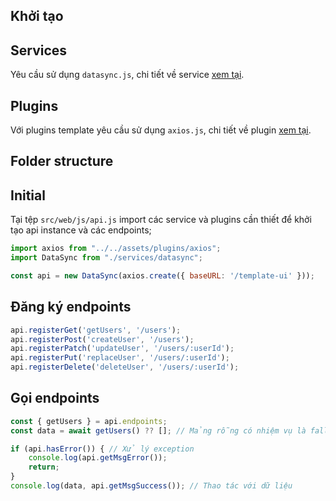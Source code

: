 ## Khởi tạo

## Services
Yêu cầu sử  dụng `datasync.js`, chi tiết về service [xem tại](datasync.md).

## Plugins
Với plugins template yêu cầu sử dụng `axios.js`, chi tiết về  plugin [xem tại](../src/assets/plugins/axios/README.md).

## Folder structure

## Initial

Tại tệp `src/web/js/api.js` import các service và plugins cần thiết để  khởi tạo api instance và các endpoints;

```javascript
import axios from "../../assets/plugins/axios";
import DataSync from "./services/datasync";

const api = new DataSync(axios.create({ baseURL: '/template-ui' }));
```

## Đăng ký endpoints

```javascript
api.registerGet('getUsers', '/users');
api.registerPost('createUser', '/users');
api.registerPatch('updateUser', '/users/:userId');
api.registerPut('replaceUser', '/users/:userId');
api.registerDelete('deleteUser', '/users/:userId');
```

## Gọi endpoints
```javascript
const { getUsers } = api.endpoints;
const data = await getUsers() ?? []; // Mảng rỗng có nhiệm vụ là fallback để đảm bảo dữ liệu không nullnish , chú ý có trường hợp là {}

if (api.hasError()) { // Xử lý exception
    console.log(api.getMsgError());
    return;
}
console.log(data, api.getMsgSuccess()); // Thao tác với dữ liệu
```

